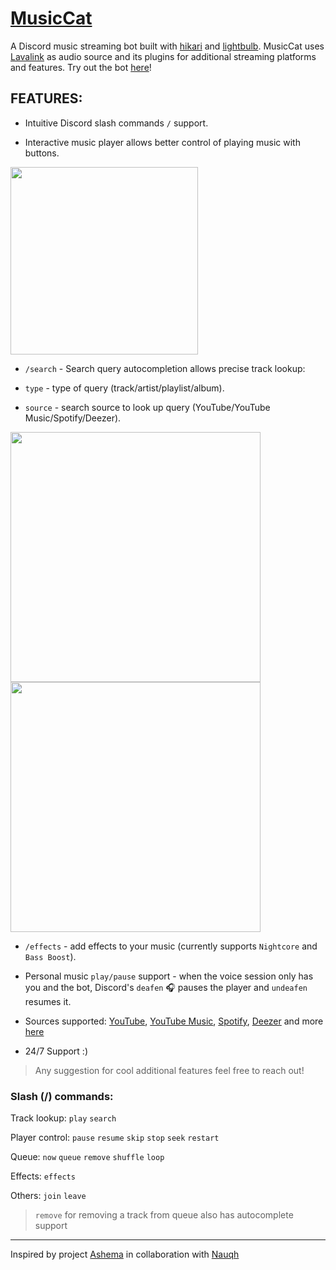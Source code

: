 # [MusicCat](https://discord.com/api/oauth2/authorize?client_id=1055170653126398013&permissions=0&scope=bot) 

A Discord music streaming bot built with [hikari](https://www.hikari-py.dev/) and [lightbulb](https://hikari-lightbulb.readthedocs.io/en/latest/). MusicCat uses [Lavalink](https://github.com/lavalink-devs/Lavalink/tree/master) as audio source and its plugins for additional streaming platforms and features. Try out the bot [here](https://discord.com/api/oauth2/authorize?client_id=1055170653126398013&permissions=0&scope=bot)!


## FEATURES:

  
* Intuitive Discord slash commands `/` support.

* Interactive music player allows better control of playing music with buttons.

<img src="https://github.com/bachtran02/MusicCat/assets/83796054/15af5289-b1e9-4efd-9989-49ecce931fe6"  width="300">

*  `/search` - Search query autocompletion allows precise track lookup:

*  `type` - type of query (track/artist/playlist/album).

*  `source` - search source to look up query (YouTube/YouTube Music/Spotify/Deezer).

<img  src="https://github.com/bachtran02/MusicCat/assets/83796054/68241e7a-469a-4213-b10b-84ba1fbe03c6"  width="400">

<img  src="https://github.com/bachtran02/MusicCat/assets/83796054/baf96170-0f61-4fb8-b4ed-e40123d3439e"  width="400">


*  `/effects` - add effects to your music (currently supports `Nightcore` and `Bass Boost`).

* Personal music `play/pause` support - when the voice session only has you and the bot, Discord's `deafen` 🎧 pauses the player and `undeafen` resumes it.

* Sources supported: [YouTube](https://www.youtube.com/), [YouTube Music](https://music.youtube.com/), [Spotify](https://open.spotify.com/), [Deezer](https://www.deezer.com/us/) and more [here](https://github.com/lavalink-devs/lavaplayer#supported-formats)

* 24/7 Support :)


> Any suggestion for cool additional features feel free to reach out!

  
### Slash (/) commands:

Track lookup: `play`  `search`

Player control: `pause`  `resume`  `skip`  `stop`  `seek`  `restart`

Queue: `now`  `queue`  `remove`  `shuffle`  `loop`

Effects: `effects`

Others: `join`  `leave`

>  `remove` for removing a track from queue also has autocomplete support


---

Inspired by project [Ashema](https://github.com/nauqh/Ashema) in collaboration with [Nauqh](https://github.com/nauqh)